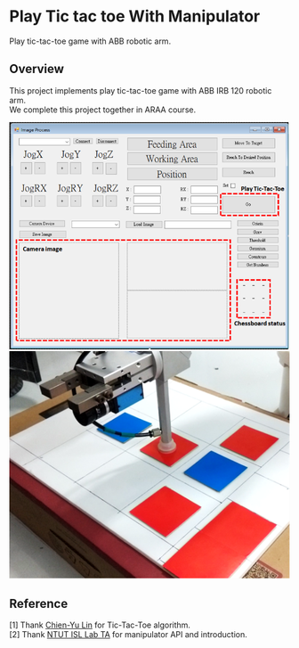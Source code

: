 # Play Tic tac toe With Manipulator
Play tic-tac-toe game with ABB robotic arm.

## Overview

This project implements play tic-tac-toe game with ABB IRB 120 robotic arm.  
We complete this project together in ARAA course.

![UI](readme/UI.png)  
![play](readme/play.png)

## Reference

[1] Thank [Chien-Yu Lin](https://github.com/cy20lin) for Tic-Tac-Toe algorithm.  
[2] Thank [NTUT ISL Lab TA](http://www.isl.ee.ntut.edu.tw/) for manipulator API and introduction.

